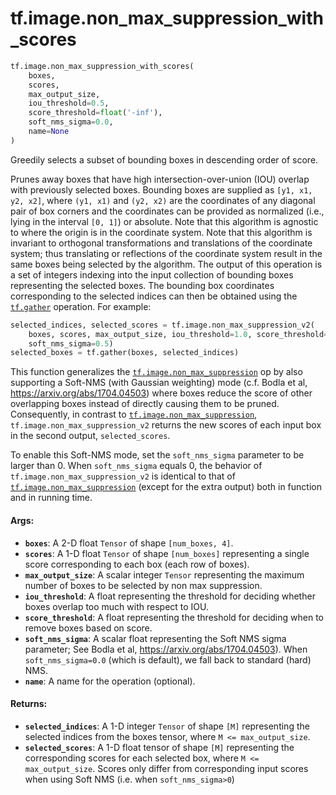 <div itemscope itemtype="http://developers.google.com/ReferenceObject">
<meta itemprop="name" content="tf.image.non_max_suppression_with_scores" />
<meta itemprop="path" content="Stable" />
</div>

# tf.image.non_max_suppression_with_scores

``` python
tf.image.non_max_suppression_with_scores(
    boxes,
    scores,
    max_output_size,
    iou_threshold=0.5,
    score_threshold=float('-inf'),
    soft_nms_sigma=0.0,
    name=None
)
```

Greedily selects a subset of bounding boxes in descending order of score.

Prunes away boxes that have high intersection-over-union (IOU) overlap
with previously selected boxes.  Bounding boxes are supplied as
`[y1, x1, y2, x2]`, where `(y1, x1)` and `(y2, x2)` are the coordinates of any
diagonal pair of box corners and the coordinates can be provided as normalized
(i.e., lying in the interval `[0, 1]`) or absolute.  Note that this algorithm
is agnostic to where the origin is in the coordinate system.  Note that this
algorithm is invariant to orthogonal transformations and translations
of the coordinate system; thus translating or reflections of the coordinate
system result in the same boxes being selected by the algorithm.
The output of this operation is a set of integers indexing into the input
collection of bounding boxes representing the selected boxes.  The bounding
box coordinates corresponding to the selected indices can then be obtained
using the <a href="../../tf/gather.md"><code>tf.gather</code></a> operation.  For example:
  ```python
  selected_indices, selected_scores = tf.image.non_max_suppression_v2(
      boxes, scores, max_output_size, iou_threshold=1.0, score_threshold=0.1,
      soft_nms_sigma=0.5)
  selected_boxes = tf.gather(boxes, selected_indices)
  ```

This function generalizes the <a href="../../tf/image/non_max_suppression.md"><code>tf.image.non_max_suppression</code></a> op by also
supporting a Soft-NMS (with Gaussian weighting) mode (c.f.
Bodla et al, https://arxiv.org/abs/1704.04503) where boxes reduce the score
of other overlapping boxes instead of directly causing them to be pruned.
Consequently, in contrast to <a href="../../tf/image/non_max_suppression.md"><code>tf.image.non_max_suppression</code></a>,
`tf.image.non_max_suppression_v2` returns the new scores of each input box in
the second output, `selected_scores`.

To enable this Soft-NMS mode, set the `soft_nms_sigma` parameter to be
larger than 0.  When `soft_nms_sigma` equals 0, the behavior of
`tf.image.non_max_suppression_v2` is identical to that of
<a href="../../tf/image/non_max_suppression.md"><code>tf.image.non_max_suppression</code></a> (except for the extra output) both in function
and in running time.

#### Args:

* <b>`boxes`</b>: A 2-D float `Tensor` of shape `[num_boxes, 4]`.
* <b>`scores`</b>: A 1-D float `Tensor` of shape `[num_boxes]` representing a single
    score corresponding to each box (each row of boxes).
* <b>`max_output_size`</b>: A scalar integer `Tensor` representing the maximum number
    of boxes to be selected by non max suppression.
* <b>`iou_threshold`</b>: A float representing the threshold for deciding whether boxes
    overlap too much with respect to IOU.
* <b>`score_threshold`</b>: A float representing the threshold for deciding when to
    remove boxes based on score.
* <b>`soft_nms_sigma`</b>: A scalar float representing the Soft NMS sigma parameter;
    See Bodla et al, https://arxiv.org/abs/1704.04503).  When
      `soft_nms_sigma=0.0` (which is default), we fall back to standard (hard)
      NMS.
* <b>`name`</b>: A name for the operation (optional).


#### Returns:

* <b>`selected_indices`</b>: A 1-D integer `Tensor` of shape `[M]` representing the
    selected indices from the boxes tensor, where `M <= max_output_size`.
* <b>`selected_scores`</b>: A 1-D float tensor of shape `[M]` representing the
    corresponding scores for each selected box, where `M <= max_output_size`.
    Scores only differ from corresponding input scores when using Soft NMS
    (i.e. when `soft_nms_sigma>0`)